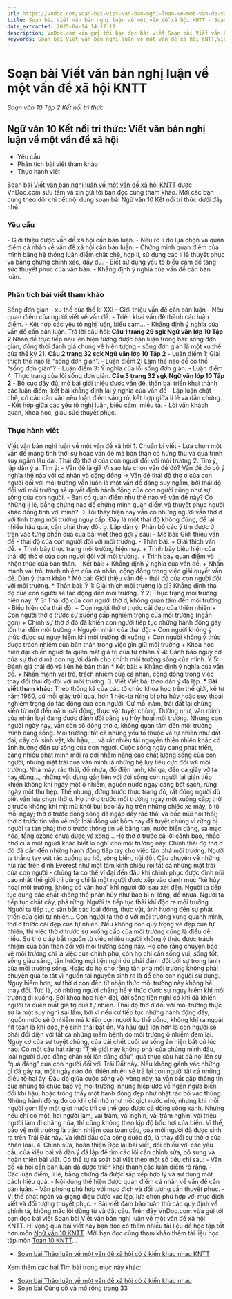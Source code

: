 ```yaml
---
url: https://vndoc.com/soan-bai-viet-van-ban-nghi-luan-ve-mot-van-de-xa-hoi-kntt-278672
title: Soạn bài Viết văn bản nghị luận về một vấn đề xã hội KNTT - Soạn văn 10 Tập 2 Kết nối tri thức - VnDoc.com
date_extracted: 2025-04-14 14:17:11
description: VnDoc.com xin gửi tới bạn đọc bài viết Soạn bài Viết văn bản nghị luận về một vấn đề xã hội KNTT. Mời bạn đọc cùng tham khảo chi tiết.
keywords: Soạn bài Viết văn bản nghị luận về một vấn đề xã hội KNTT,Viết văn bản nghị luận về một vấn đề xã hội,soạn Viết văn bản nghị luận về một vấn đề xã hội,soạn văn Viết văn bản nghị luận về một vấn đề xã hội,soạn văn 10,văn 10,ngữ văn 10 KNTT,ngữ văn 10 kết nối tri thức
---
```


# Soạn bài Viết văn bản nghị luận về một vấn đề xã hội KNTT
 _Soạn văn 10 Tập 2 Kết nối tri thức_
## Ngữ văn 10 Kết nối tri thức: Viết văn bản nghị luận về một vấn đề xã hội
  * Yêu cầu
  * Phân tích bài viết tham khảo
  * Thực hành viết

Soạn bài [Viết văn bản nghị luận về một vấn đề xã hội KNTT](<https://vndoc.com/soan-bai-viet-van-ban-nghi-luan-ve-mot-van-de-xa-hoi-kntt-278672>) được VnDoc.com sưu tầm và xin gửi tới bạn đọc cùng tham khảo. Mời các bạn cùng theo dõi chi tiết nội dung soạn bài Ngữ văn 10 Kết nối tri thức dưới đây nhé.
### Yêu cầu
\- Giới thiệu được vấn đề xã hội cần bàn luận.
\- Nêu rõ lí do lựa chọn và quan điểm cá nhân về vấn đề xã hội cần bàn luận.
\- Chứng minh quan điểm của mình bằng hệ thống luận điểm chặt chẽ, hợp lí, sử dụng các lí lẽ thuyết phục và bằng chứng chính xác, đầy đủ.
\- Biết sử dụng yếu tố biểu cảm để tăng sức thuyết phục của văn bản.
\- Khẳng định ý nghĩa của vấn đề cần bàn luận.
### Phân tích bài viết tham khảo
Sống đơn giản – xu thế của thế kỉ XXI
\- Giới thiệu vấn đề cần bàn luận
\- Nêu quan điểm của người viết về vấn đề.
\- Triển khai vấn đề thành các luận điểm.
\- Kết hợp các yếu tố nghị luận, biểu cảm…
\- Khẳng định ý nghĩa của vấn đề cần bàn luận.
Trả lời câu hỏi:
**Câu 1 trang 29 sgk Ngữ văn lớp 10 Tập 2**
Nhan đề trực tiếp nêu lên hiện tượng được bàn luận trong bài: sống đơn giản; đồng thời đánh giá chung về hiện tượng - sống đơn giản là một xu thế của thế kỷ 21.
**Câu 2 trang 32 sgk Ngữ văn lớp 10 Tập 2**
\- Luận điểm 1: Giải thích thế nào là “sống đơn giản”.
\- Luận điểm 2: Làm thế nào để có thể “sống đơn giản”?
\- Luận điểm 3: Ý nghĩa của lối sống đơn giản.
\- Luận điểm 4: Thực trạng của lối sống đơn giản.
**Câu 3 trang 32 sgk Ngữ văn lớp 10 Tập 2**
\- Bố cục đầy đủ, mở bài giới thiệu được vấn đề, thân bài triển khai thành các luận điểm, kết bài khẳng định lại ý nghĩa của vấn đề
\- Lập luận chặt chẽ, có các câu văn nêu luận điểm sáng rõ, kết hợp giữa lí lẽ và dẫn chứng.
\- Kết hợp giữa các yếu tố nghị luận, biểu cảm, miêu tả.
\- Lời văn khách quan, khoa học, giàu sức thuyết phục.
### Thực hành viết
Viết văn bản nghị luận về một vấn đề xã hội
1\. Chuẩn bị viết
\- Lựa chọn một vấn đề mang tính thời sự hoặc vấn đề mà bản thân có hứng thú và quá trình suy ngẫm lâu dài: Thái độ thờ ơ của con người đối với môi trường
2\. Tìm ý, lập dàn ý
a. Tìm ý:
\- Vấn đề là gì? Vì sao lựa chọn vấn đề đó? Vấn đề đó có ý nghĩa thế nào với cá nhân và cộng đồng
→ Vấn đề thái độ thờ ơ của con người đối với môi trường vẫn luôn là một vấn đề đáng suy ngẫm, bởi thái độ đối với môi trường sẽ quyết định hành động của con người cũng như sự sống của con người.
\- Bạn có quan điểm như thế nào về vấn đề này? Có những lí lẽ, bằng chứng nào để chứng minh quan điểm và thuyết phục người khác đồng tình với mình?
→ Tôi thấy hiện nay vẫn có những người vẫn thờ ơ với tình trạng môi trường nguy cấp. Đây là một thái độ không đúng, để lại nhiều hậu quả, cần phải thay đổi.
b. Lập dàn ý:
Phân bố các ý tìm được ở trên vào từng phần của của bài viết theo gợi ý sau:
\- Mở bài: Giới thiệu vấn đề - thái độ của con người đối với môi trường.
\- Thân bài:
\+ Giải thích vấn đề.
\+ Trình bày thực trạng môi trường hiện nay.
\+ Trình bày biểu hiện của thái độ thờ ơ của con người đối với môi trường.
\+ Trình bày quan điểm và nhận thức của bản thân.
\- Kết bài:
\+ Khẳng định ý nghĩa của vấn đề.
\+ Nhấn mạnh vai trò, trách nhiệm của cá nhân, cộng đồng trong việc giải quyết vấn đề.
Dàn ý tham khảo
\* Mở bài: Giới thiệu vấn đề - thái độ của con người đối với môi trường.
\* Thân bài:
Ý 1: Giải thích môi trường là gì? Khẳng định thái độ của con người sẽ tác động đến môi trường.
Ý 2: Thực trạng môi trường hiện nay.
Ý 3: Thái độ của con người thờ ơ, không quan tâm đến môi trường
\- Biểu hiện của thái độ:
\+ Con người thờ ơ trước cái đẹp của thiên nhiên
\+ Con người thờ ơ trước sự xuống cấp nghiêm trọng của môi trường \(ngắn gọn\)
\+ Chính sự thờ ơ đó đã khiến con người tiếp tục những hành động gây tổn hại đến môi trường
\- Nguyên nhân của thái độ:
\+ Con người không ý thức được sự nguy hiểm khi môi trường đi xuống
\+ Con người không ý thức được trách nhiệm của bản thân trong việc gìn giữ môi trường
\+ Khoa học hiện đại khiến người ta quên mất giá trị của tự nhiên
Ý 4: Cảnh báo nguy cơ của sự thờ ơ mà con người dành cho chính môi trường sống của mình.
Ý 5: Đánh giá thái độ và liên hệ bản thân
\* Kết bài:
\+ Khẳng định ý nghĩa của vấn đề.
\+ Nhấn mạnh vai trò, trách nhiệm của cá nhân, cộng đồng trong việc thay đổi thái độ đối với môi trường.
3\. Viết
Viết bài theo dàn ý đã lập.
**\* Bài viết tham khảo:**
Theo thống kê của các tổ chức khoa học trên thế giới, kể từ năm 1960, cứ mỗi giây trôi qua, hơn 1 héc-ta rừng bị phá hủy hoặc suy thoái nghiêm trọng do tác động của con người. Cứ mỗi năm, trái đất lại chứng kiến từ một đến năm loài động, thực vật tuyệt chủng. Dường như, văn minh của nhân loại đang được đánh đổi bằng sự hủy hoại môi trường. Nhưng con người ngày nay, vẫn còn số đông thờ ơ, không quan tâm đến môi trường mình đang sống.
Môi trường: tất cả những yếu tố thuộc về tự nhiên như đất đai, cây cối sinh vật, khí hậu,.... và rất nhiều tài nguyên thiên nhiên khác có ảnh hưởng đến sự sống của con người. Cuộc sống ngày càng phát triển, càng nhiều phát minh mới ra đời nhằm nâng cao chất lượng sống của con người, nhưng mặt trái của văn minh là những hệ lụy tiêu cực đối với môi trường. Nhà máy, rác thải, đồ nhựa, đồ điện lạnh, khí ga, đến cả giấy vở ta hay dùng…, những vật dụng gắn liền với đời sống con người lại gián tiếp khiến không khí ngày một ô nhiễm, nguồn nước ngày càng bớt sạch, rừng ngày một thu hẹp.
Thế nhưng, đứng trước thực trạng đó, rất đông người dù biết vẫn lựa chọn thờ ơ. Họ thờ ơ trước môi trường ngày một xuống cấp; thờ ơ trước không khí mịt mù khói bụi bao lấy họ trên những chiếc xe máy, ô tô mỗi ngày; thờ ơ trước dòng sông đã ngập đầy rác thải và bốc mùi hôi thối; thờ ơ trước tin vắn về một loài động vật hôm nay đã tuyệt chủng vì rừng bị người ta tàn phá; thờ ơ trước thông tin về băng tan, nước biển dâng, sa mạc hóa, tầng ozone chưa được vá xong… Họ thờ ơ trước cả lời cảnh báo, nhắc nhở của một người khác biết lo nghĩ cho môi trường này.
Chính thái độ thờ ơ đó đã dẫn đến những hành động tiếp tay cho việc tàn phá môi trường. Người ta thẳng tay vứt rác xuống ao hồ, sông biển, núi đồi. Câu chuyện về những núi rác trên đỉnh Everest như một tấm kính chiếu rọi tất cả những mặt trái của con người - chúng ta có thể vĩ đại đến đâu khi chinh phục được đỉnh núi cao nhất thế giới thì cũng chỉ là một người được xếp vào danh mục “kẻ hủy hoại môi trường, không có văn hóa” khi người đời sau xét đến. Người ta tiếp tục dùng các chất không thể phân hủy như bao bì ni lông, đồ nhựa. Người ta tiếp tục chặt cây, phá rừng. Người ta tiếp tục thải khí độc ra môi trường. Người ta tiếp tục săn bắt các loài động, thực vật, ảnh hưởng đến sự phát triển của giới tự nhiên… Con người ta thờ ơ với môi trường xung quanh mình, thờ ơ trước cái đẹp của tự nhiên. Nếu không còn quý trọng vẻ đẹp của tự nhiên, thì việc thờ ơ trước sự xuống cấp của môi trường cũng là điều dễ hiểu.
Sự thờ ơ ấy bắt nguồn từ việc nhiều người không ý thức được trách nhiệm của bản thân đối với môi trường sống này. Họ cho rằng chuyện bảo vệ môi trường chỉ là việc của chính phủ, còn họ chỉ cần sống vui, sống tốt, sống giàu sáng, tận hưởng mọi tiện nghi dù phải đánh đổi bởi sự trong lành của môi trường sống. Hoặc do họ cho rằng tàn phá môi trường không phải chuyện quá to tát vì nguồn tài nguyên sinh ra là để cho con người sử dụng. Nguy hiểm hơn, sự thờ ơ còn đến từ nhận thức môi trường này không hề thay đổi. Tức là, có những người chẳng hề ý thức được sự nguy hiểm khi môi trường đi xuống. Bởi khoa học hiện đại, đời sống tiện nghi có khi đã khiến người ta quên mất giá trị của tự nhiên.
Thái độ thờ ơ đối với môi trường thực sự là một suy nghĩ sai lầm, bởi vì nếu cứ tiếp tục những hành động đấy, nguồn nước sẽ ô nhiễm mà khiến con người ko thể uống, không khí ra ngoài hít toàn là khí độc, hệ sinh thái bất ổn. Và hậu quả lớn hơn là con người sẽ phải đối diện với tất cả những mầm bệnh do môi trường ô nhiễm đem lại. Nguy cơ của sự tuyệt chủng, của cái chết cuối sự sống ẩn hiện bất cứ lúc nào. Có một câu hát rằng: “Thế giới này không phải của chúng mình đâu, loài người được đằng chân rồi lân đằng đầu”, quả thực câu hát đã nói lên sự “quá đáng” của con người đối với Trái Đất này. Nếu không gánh vác những gì đã gây ra, một ngày nào đó, thiên nhiên sẽ trả lại con người tất cả những điều tệ hại ấy.
Đâu đó giữa cuộc sống vội vàng này, ta vẫn bắt gặp thông tin của những tổ chức bảo vệ môi trường, những hiệp ước về ngăn ngừa biến đổi khí hậu, hoặc trông thấy một hành động đẹp như nhặt rác bỏ vào thùng. Những hành động đó có khi chỉ nhỏ như một giọt nước nhỏ, nhưng khi mỗi người gom lấy một giọt nước thì có thể góp được cả dòng sông xanh. Nhưng nếu chỉ có một, hai người làm, vài trăm, vài nghìn, vài trăm nghìn, vài triệu người làm đi chăng nữa, thì cũng không theo kịp độ bốc hơi của biển. Vì thế, bảo vệ môi trường là trách nhiệm của toàn cầu, của mỗi người đã được sinh ra trên Trái Đất này. Và khởi đầu của công cuộc đó, là thay đổi sự thờ ơ của nhân loại.
4\. Chỉnh sửa, hoàn thiện
Đọc lại bài viết, đối chiếu với các yêu cầu của kiểu bài và dàn ý đã lập để tìm các lỗi cần chỉnh sửa, bổ sung và hoàn thiện bài viết. Có thể tự rà soát bài viết theo một số tiêu chí sau:
\- Vấn đề xã hội cần bàn luận đã được triển khai thành các luận điểm rõ ràng.
\- Các luận điểm, lí lẽ, bằng chứng đã được sắp xếp hợp lý và sử dụng một cách hiệu quả.
\- Nội dung thể hiện được quan điểm cá nhân về vấn đề cần bàn luận.
\- Văn phong phù hợp với mục đích và đối tượng cần thuyết phục.
\- Vị thế phát ngôn và giọng điệu được xác lập, lựa chọn phù hợp với mục đích viết và đối tượng thuyết phục.
\- Bài viết đảm bảo tuân thủ các quy định về chính tả, không mắc lỗi dùng từ và đặt câu.
Trên đây VnDoc.com vừa gửi tới bạn đọc bài viết Soạn bài Viết văn bản nghị luận về một vấn đề xã hội KNTT. Hi vọng qua bài viết này bạn đọc có thêm nhiều tài liệu để học tập tốt hơn môn [Ngữ văn 10 KNTT](<https://vndoc.com/ngu-van-10-ket-noi-tri-thuc-tap2>). Mời bạn đọc cùng tham khảo thêm tài liệu học tập môn [Toán 10 KNTT](<https://vndoc.com/toan-10-ket-noi-tri-thuc-tap2>)...
  * [Soạn bài Thảo luận về một vấn đề xã hội có ý kiến khác nhau KNTT](<https://vndoc.com/soan-bai-thao-luan-ve-mot-van-de-xa-hoi-co-y-kien-khac-nhau-kntt-278679>)

Xem thêm các bài Tìm bài trong mục này khác:
  * [Soạn bài Thảo luận về một vấn đề xã hội có ý kiến khác nhau](</soan-bai-thao-luan-ve-mot-van-de-xa-hoi-co-y-kien-khac-nhau-kntt-278679>)
  * [Soạn bài Củng cố và mở rộng trang 33](</soan-bai-cung-co-va-mo-rong-trang-33-kntt-278683>)

